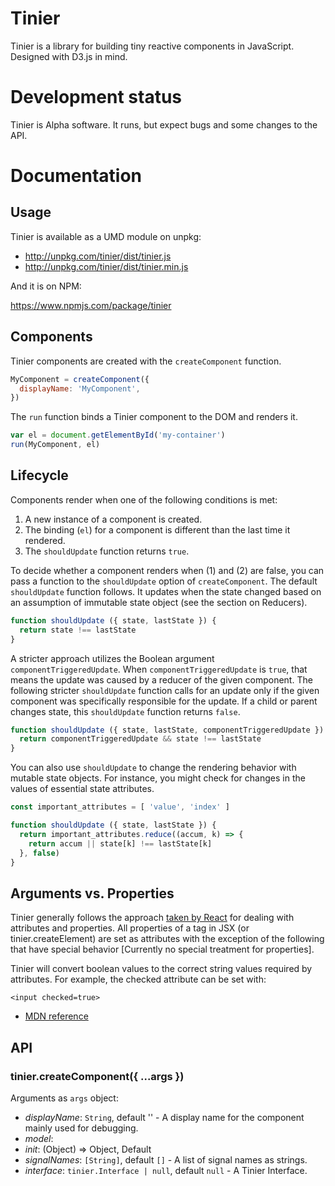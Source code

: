 # Tinier

Tinier is a library for building tiny reactive components in
JavaScript. Designed with D3.js in mind.

# Development status

Tinier is Alpha software. It runs, but expect bugs and some changes to the API.

# Documentation

## Usage

Tinier is available as a UMD module on unpkg:

- http://unpkg.com/tinier/dist/tinier.js
- http://unpkg.com/tinier/dist/tinier.min.js

And it is on NPM:

https://www.npmjs.com/package/tinier

## Components

Tinier components are created with the `createComponent` function.

```javascript
MyComponent = createComponent({
  displayName: 'MyComponent',
})
```

The `run` function binds a Tinier component to the DOM and renders it.

```javascript
var el = document.getElementById('my-container')
run(MyComponent, el)
```

## Lifecycle

Components render when one of the following conditions is met:

1. A new instance of a component is created.
2. The binding (`el`) for a component is different than the last time it
   rendered.
3. The `shouldUpdate` function returns `true`.

To decide whether a component renders when (1) and (2) are false, you can pass a
function to the `shouldUpdate` option of `createComponent`. The default
`shouldUpdate` function follows.  It updates when the state changed based on an
assumption of immutable state object (see the section on Reducers).

```javascript
function shouldUpdate ({ state, lastState }) {
  return state !== lastState
}
```

A stricter approach utilizes the Boolean argument `componentTriggeredUpdate`.
When `componentTriggeredUpdate` is `true`, that means the update was caused by a
reducer of the given component. The following stricter `shouldUpdate` function
calls for an update only if the given component was specifically responsible for
the update. If a child or parent changes state, this `shouldUpdate` function
returns `false`.

```javascript
function shouldUpdate ({ state, lastState, componentTriggeredUpdate }) {
  return componentTriggeredUpdate && state !== lastState
}
```

You can also use `shouldUpdate` to change the rendering behavior with mutable
state objects. For instance, you might check for changes in the values of
essential state attributes.

```javascript
const important_attributes = [ 'value', 'index' ]

function shouldUpdate ({ state, lastState }) {
  return important_attributes.reduce((accum, k) => {
    return accum || state[k] !== lastState[k]
  }, false)
}
```

## Arguments vs. Properties

Tinier generally follows the approach
[taken by React](https://facebook.github.io/react/docs/dom-elements.html) for
dealing with attributes and properties. All properties of a tag in JSX (or
tinier.createElement) are set as attributes with the exception of the following
that have special behavior [Currently no special treatment for properties].

Tinier will convert boolean values to the correct string values required by
attributes. For example, the checked attribute can be set with:

```
<input checked=true>
```

- [MDN reference](https://developer.mozilla.org/en-US/docs/Web/HTML/Attributes)

## API

### tinier.createComponent({ ...args })

Arguments as `args` object:

- *displayName*: `String`, default '' - A display name for the component mainly
  used for debugging.
- *model*:
- *init*: (Object) => Object, Default
- *signalNames*: `[String]`, default `[]` - A list of signal names as strings.
- *interface*: `tinier.Interface | null`, default `null` - A Tinier Interface.

